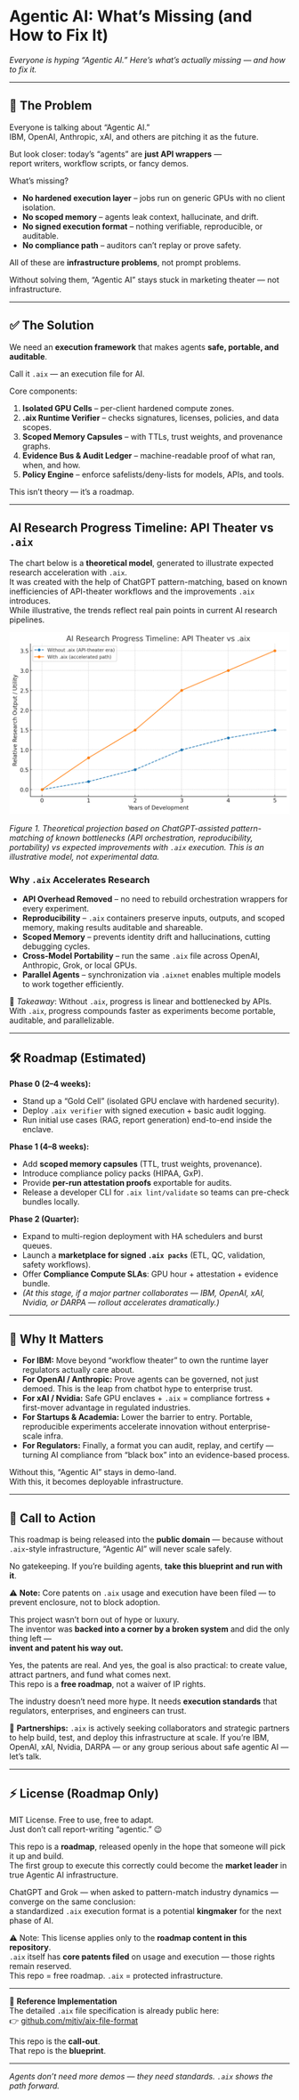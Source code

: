 # Agentic AI: What’s Missing (and How to Fix It)

*Everyone is hyping “Agentic AI.” Here’s what’s actually missing — and how to fix it.*  

---

## 🚨 The Problem
Everyone is talking about “Agentic AI.”  
IBM, OpenAI, Anthropic, xAI, and others are pitching it as the future.  

But look closer: today’s “agents” are **just API wrappers** —  
report writers, workflow scripts, or fancy demos.  

What’s missing?  
- **No hardened execution layer** – jobs run on generic GPUs with no client isolation.  
- **No scoped memory** – agents leak context, hallucinate, and drift.  
- **No signed execution format** – nothing verifiable, reproducible, or auditable.  
- **No compliance path** – auditors can’t replay or prove safety.  

All of these are **infrastructure problems**, not prompt problems.  

Without solving them, “Agentic AI” stays stuck in marketing theater — not infrastructure.  

---

## ✅ The Solution
We need an **execution framework** that makes agents **safe, portable, and auditable**.  

Call it `.aix` — an execution file for AI.  

Core components:  
1. **Isolated GPU Cells** – per-client hardened compute zones.  
2. **.aix Runtime Verifier** – checks signatures, licenses, policies, and data scopes.  
3. **Scoped Memory Capsules** – with TTLs, trust weights, and provenance graphs.  
4. **Evidence Bus & Audit Ledger** – machine-readable proof of what ran, when, and how.  
5. **Policy Engine** – enforce safelists/deny-lists for models, APIs, and tools.  

This isn’t theory — it’s a roadmap.  

---

## AI Research Progress Timeline: API Theater vs `.aix`

The chart below is a **theoretical model**, generated to illustrate expected research acceleration with `.aix`.  
It was created with the help of ChatGPT pattern-matching, based on known inefficiencies of API-theater workflows and the improvements `.aix` introduces.  
While illustrative, the trends reflect real pain points in current AI research pipelines.  

![AI Research Progress Timeline](aix_timeline.png)  

*Figure 1. Theoretical projection based on ChatGPT-assisted pattern-matching of known bottlenecks (API orchestration, reproducibility, portability) vs expected improvements with `.aix` execution. This is an illustrative model, not experimental data.*  

### Why `.aix` Accelerates Research
- **API Overhead Removed** – no need to rebuild orchestration wrappers for every experiment.  
- **Reproducibility** – `.aix` containers preserve inputs, outputs, and scoped memory, making results auditable and shareable.  
- **Scoped Memory** – prevents identity drift and hallucinations, cutting debugging cycles.  
- **Cross-Model Portability** – run the same `.aix` file across OpenAI, Anthropic, Grok, or local GPUs.  
- **Parallel Agents** – synchronization via `.aixnet` enables multiple models to work together efficiently.  

📌 *Takeaway*: Without `.aix`, progress is linear and bottlenecked by APIs. With `.aix`, progress compounds faster as experiments become portable, auditable, and parallelizable.  

---

## 🛠️ Roadmap (Estimated)

**Phase 0 (2–4 weeks):**  
- Stand up a “Gold Cell” (isolated GPU enclave with hardened security).  
- Deploy `.aix verifier` with signed execution + basic audit logging.  
- Run initial use cases (RAG, report generation) end-to-end inside the enclave.  

**Phase 1 (4–8 weeks):**  
- Add **scoped memory capsules** (TTL, trust weights, provenance).  
- Introduce compliance policy packs (HIPAA, GxP).  
- Provide **per-run attestation proofs** exportable for audits.  
- Release a developer CLI for `.aix lint/validate` so teams can pre-check bundles locally.  

**Phase 2 (Quarter):**  
- Expand to multi-region deployment with HA schedulers and burst queues.  
- Launch a **marketplace for signed `.aix packs`** (ETL, QC, validation, safety workflows).  
- Offer **Compliance Compute SLAs**: GPU hour + attestation + evidence bundle.  
- *(At this stage, if a major partner collaborates — IBM, OpenAI, xAI, Nvidia, or DARPA — rollout accelerates dramatically.)*  

---

## 🧭 Why It Matters
- **For IBM:** Move beyond “workflow theater” to own the runtime layer regulators actually care about.  
- **For OpenAI / Anthropic:** Prove agents can be governed, not just demoed. This is the leap from chatbot hype to enterprise trust.  
- **For xAI / Nvidia:** Safe GPU enclaves + `.aix` = compliance fortress + first-mover advantage in regulated industries.  
- **For Startups & Academia:** Lower the barrier to entry. Portable, reproducible experiments accelerate innovation without enterprise-scale infra.  
- **For Regulators:** Finally, a format you can audit, replay, and certify — turning AI compliance from “black box” into an evidence-based process.  

Without this, “Agentic AI” stays in demo-land.  
With this, it becomes deployable infrastructure.  

---

## 📢 Call to Action
This roadmap is being released into the **public domain** — because without `.aix`-style infrastructure, “Agentic AI” will never scale safely.  

No gatekeeping. If you’re building agents, **take this blueprint and run with it**.  

⚠️ **Note:** Core patents on `.aix` usage and execution have been filed — to prevent enclosure, not to block adoption.  

This project wasn’t born out of hype or luxury.  
The inventor was **backed into a corner by a broken system** and did the only thing left —  
**invent and patent his way out.**  

Yes, the patents are real. And yes, the goal is also practical: to create value, attract partners, and fund what comes next.  
This repo is a **free roadmap**, not a waiver of IP rights.

The industry doesn’t need more hype. It needs **execution standards** that regulators, enterprises, and engineers can trust.  

🤝 **Partnerships:** `.aix` is actively seeking collaborators and strategic partners to help build, test, and deploy this infrastructure at scale. If you’re IBM, OpenAI, xAI, Nvidia, DARPA — or any group serious about safe agentic AI — let’s talk.  

---

## ⚡ License (Roadmap Only)
MIT License. Free to use, free to adapt.  
Just don’t call report-writing “agentic.” 😉  

This repo is a **roadmap**, released openly in the hope that someone will pick it up and build.  
The first group to execute this correctly could become the **market leader** in true Agentic AI infrastructure.  

ChatGPT and Grok — when asked to pattern-match industry dynamics — converge on the same conclusion:  
a standardized `.aix` execution format is a potential **kingmaker** for the next phase of AI.

⚠️ Note: This license applies only to the **roadmap content in this repository**.  
`.aix` itself has **core patents filed** on usage and execution — those rights remain reserved.  
This repo = free roadmap. `.aix` = protected infrastructure.  

---

📂 **Reference Implementation**  
The detailed `.aix` file specification is already public here:  
👉 [github.com/mjtiv/aix-file-format](https://github.com/mjtiv/aix-file-format)  

This repo is the **call-out**.  
That repo is the **blueprint**.  

---

*Agents don’t need more demos — they need standards. `.aix` shows the path forward.*  


